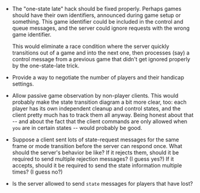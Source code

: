 *   The "one-state late" hack should be fixed properly. Perhaps games should
    have their own identifiers, announced during game setup or something. This
    game identifier could be included in the control and queue messages, and
    the server could ignore requests with the wrong game identifier.

    This would eliminate a race condition where the server quickly transitions
    out of a game and into the next one, then processes (say) a control message
    from a previous game that didn't get ignored properly by the one-state-late
    trick.

*   Provide a way to negotiate the number of players and their handicap
    settings.

*   Allow passive game observation by non-player clients. This would probably
    make the state transition diagram a bit more clear, too: each player has
    its own independent cleanup and control states, and the client pretty much
    has to track them all anyway. Being honest about that -- and about the fact
    that the client commands are only allowed when `you` are in certain states
    -- would probably be good.

*   Suppose a client sent lots of state-request messages for the same frame or
    mode transition before the server can respond once. What should the
    server's behavior be like? If it rejects them, should it be required to
    send multiple rejection messages? (I guess yes?) If it accepts, should it
    be required to send the state information multiple times? (I guess no?)

*   Is the server allowed to send `state` messages for players that have lost?
